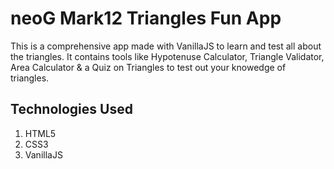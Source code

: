 # neoG Mark12 Triangles Fun App

This is a comprehensive app made with VanillaJS to learn and test all about the triangles. It contains tools like Hypotenuse Calculator, Triangle Validator, Area Calculator & a Quiz on Triangles to test out your knowedge of triangles.

## Technologies Used

1. HTML5
2. CSS3
3. VanillaJS
